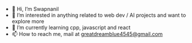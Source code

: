 - 👋 Hi, I’m Swapnanil
- 👀 I’m interested in anything related to web dev / AI projects and want to explore more
- 🌱 I’m currently learning cpp, javascript and react
- 📫 How to reach me, mail at greatdreamblue4545@gmail.com
